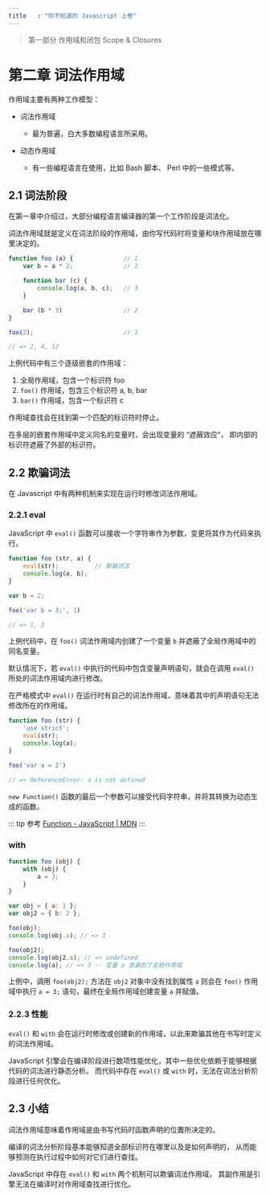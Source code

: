 ```yaml
---
title   : "你不知道的 Javascript 上卷"
---
```


> 第一部分 作用域和闭包 Scope & Closures

第二章 词法作用域
===============

作用域主要有两种工作模型：

- 词法作用域
    - 最为普遍，白大多数编程语言所采用。

- 动态作用域
    - 有一些编程语言在使用，比如 Bash 脚本、 Perl 中的一些模式等。

## 2.1 词法阶段

在第一章中介绍过，大部分编程语言编译器的第一个工作阶段是词法化。

词法作用域就是定义在词法阶段的作用域，由你写代码时将变量和块作用域放在哪里决定的。

```js
function foo (a) {              // 1
    var b = a * 2;              // 2

    function bar (c) {
        console.log(a, b, c);   // 3
    }

    bar (b * 3)                 // 2
}

foo(2);                         // 1

// => 2, 4, 12
```

上例代码中有三个逐级嵌套的作用域：

1. 全局作用域，包含一个标识符 foo
2. `foo()` 作用域，包含三个标识符 a, b, bar
3. `bar()` 作用域，包含一个标识符 c

作用域查找会在找到第一个匹配的标识符时停止。

在多层的嵌套作用域中定义同名的变量时，会出现变量的 “遮蔽效应”，
即内部的标识符遮蔽了外部的标识符。

## 2.2 欺骗词法

在 Javascript 中有两种机制来实现在运行时修改词法作用域。

### 2.2.1 eval

JavaScript 中 `eval()` 函数可以接收一个字符串作为参数，变更将其作为代码来执行。

```js
function foo (str, a) {
    eval(str);          // 欺骗词法
    console.log(a, b);
}

var b = 2;

foo('var b = 3;', 1)

// => 1, 3
```

上例代码中，在 `foo()` 词法作用域内创建了一个变量 `b` 并遮蔽了全局作用域中的同名变量。

默认情况下，若 `eval()` 中执行的代码中包含变量声明语句，就会在调用 `eval()` 所处的词法作用域内进行修改。

在严格模式中 `eval()` 在运行时有自己的词法作用域，意味着其中的声明语句无法修改所在的作用域。

```js
function foo (str) {
    'use strict';
    eval(str);
    console.log(a);
}

foo('var a = 2')

// => ReferenceError: a is not defined
```

`new Function()` 函数的最后一个参数可以接受代码字符串，并将其转换为动态生成的函数。

::: tip 参考
[Function - JavaScript | MDN](https://developer.mozilla.org/en-US/docs/Web/JavaScript/Reference/Global_Objects/Function)
:::

### with

```js
function foo (obj) {
    with (obj) {
        a = 3;
    }
}

var obj = { a: 1 };
var obj2 = { b: 2 };

foo(obj);
console.log(obj.a); // => 3

foo(obj2);
console.log(obj2.a); // => undefined
console.log(a); // => 3 -- 变量 a 泄漏到了全局作用域
```

上例中，调用 `foo(obj2);` 方法在 `obj2` 对象中没有找到属性 `a`
则会在 `foo()` 作用域中执行 `a = 3;` 语句，最终在全局作用域创建变量 `a` 并赋值。

### 2.2.3 性能

`eval()` 和 `with` 会在运行时修改或创建新的作用域，以此来欺骗其他在书写时定义的词法作用域。

JavaScript 引擎会在编译阶段进行数项性能优化，其中一些优化依赖于能够根据代码的词法进行静态分析。
而代码中存在 `eval()` 或 `with` 时，无法在词法分析阶段进行任何优化。

## 2.3 小结

词法作用域意味着作用域是由书写代码时函数声明的位置所决定的。

编译的词法分析阶段基本能够知道全部标识符在哪里以及是如何声明的，
从而能够预测在执行过程中如何对它们进行查找。

JavaScript 中存在 `eval()` 和 `with` 两个机制可以欺骗词法作用域，
其副作用是引擎无法在编译时对作用域查找进行优化。
